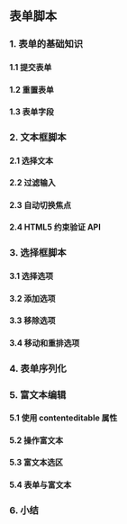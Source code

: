 ## 表单脚本

### 1. 表单的基础知识

#### 1.1 提交表单

#### 1.2 重置表单

#### 1.3 表单字段

### 2. 文本框脚本

#### 2.1 选择文本

#### 2.2 过滤输入

#### 2.3 自动切换焦点

#### 2.4 HTML5 约束验证 API

### 3. 选择框脚本

#### 3.1 选择选项

#### 3.2 添加选项

#### 3.3 移除选项

#### 3.4 移动和重排选项

### 4. 表单序列化

### 5. 富文本编辑

#### 5.1 使用 contenteditable 属性

#### 5.2 操作富文本

#### 5.3 富文本选区

#### 5.4 表单与富文本

### 6. 小结

